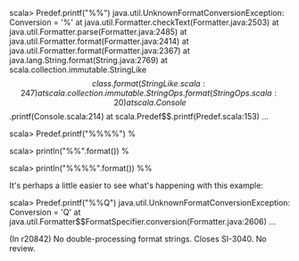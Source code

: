 scala> Predef.printf("%%")
java.util.UnknownFormatConversionException: Conversion = '%'
        at java.util.Formatter.checkText(Formatter.java:2503)
        at java.util.Formatter.parse(Formatter.java:2485)
        at java.util.Formatter.format(Formatter.java:2414)
        at java.util.Formatter.format(Formatter.java:2367)
        at java.lang.String.format(String.java:2769)
        at scala.collection.immutable.StringLike$$class.format(StringLike.scala:247)
        at scala.collection.immutable.StringOps.format(StringOps.scala:20)
        at scala.Console$$.printf(Console.scala:214)
        at scala.Predef$$.printf(Predef.scala:153)
        ...

scala> Predef.printf("%%%%")
%

scala> println("%%".format())
%

scala> println("%%%%".format())
%%


It's perhaps a little easier to see what's happening with this example:

scala> Predef.printf("%%Q")
java.util.UnknownFormatConversionException: Conversion = 'Q'
        at java.util.Formatter$$FormatSpecifier.conversion(Formatter.java:2606)
        ...

(In r20842) No double-processing format strings.  Closes SI-3040.  No review.
